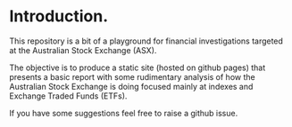 # Introduction. 
This repository is a bit of a playground for financial investigations targeted at the Australian Stock Exchange (ASX). 

The objective is to produce a static site (hosted on github pages) that presents a basic report with some rudimentary
analysis of how the Australian Stock Exchange is doing focused mainly at indexes and Exchange Traded Funds (ETFs). 

If you have some suggestions feel free to raise a github issue.

